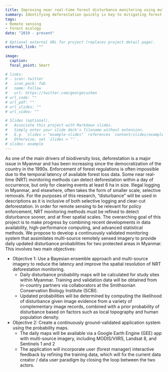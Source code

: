 ```yaml
---
title: Improving near real-time forest disturbance monitoring using multi-source satellite data
summary: Identifying deforestation quickly is key to mitigating forest loss around the world. We believe leveraging the availability of near-instantaneous satellite data can both help effectively monitor without being computationally instensive and be accessible to relevant stakeholders.
tags:
- Remote sensing
- Forest ecology
date: "2019 - present"

# Optional external URL for project (replaces project detail page).
external_link: ""

image:
  caption: 
  focal_point: Smart

# links:
# - icon: twitter
#   icon_pack: fab
#   name: Follow
#   url: https://twitter.com/georgecushen
# url_code: ""
# url_pdf: ""
# url_slides: ""
# url_video: ""

# Slides (optional).
#   Associate this project with Markdown slides.
#   Simply enter your slide deck's filename without extension.
#   E.g. `slides = "example-slides"` references `content/slides/example-slides.md`.
#   Otherwise, set `slides = ""`.
# slides: example
---
```


As one of the main drivers of biodiversity loss, deforestation is a major issue in Myanmar and has been increasing since the democratization of the country in the 1990s. Enforcement of forest regulations is often impossible due to the temporal latency of available forest loss data. Some near real-time (NRT) monitoring methods can detect deforestation within a day of occurrence, but only for clearing events at least 6 ha in size. Illegal logging in Myanmar, and elsewhere, often takes the form of smaller scale, selective removals. For the purposes of this research, “disturbance” will be used in descriptions as it is inclusive of both selective logging and clear-cut deforestation. In order for remote sensing to be relevant for policy enforcement, NRT monitoring methods must be refined to detect disturbance sooner, and at finer spatial scales. The overarching goal of this project is to make progress by combining recent developments in data availability, high-performance computing, and advanced statistical methods. We propose to develop a continuously validated monitoring system that assimilates multi-source remotely sensed imagery to provide daily updated disturbance probabilities for two protected areas in Myanmar. This involves two main objectives:
- Objective 1: Use a Bayesian ensemble approach and multi-source imagery to reduce the latency and improve the spatial resolution of NRT deforestation monitoring.
    - Daily disturbance probability maps will be calculated for study sites within Myanmar. Training and validation data will be obtained from in-country partners via collaborators at the Smithsonian Conservation Biology Institute (SCBI).
    - Updated probabilities will be determined by computing the likelihood of disturbance given image evidence from a variety of complementary image records, combined with a prior probability of disturbance based on factors such as local topography and human population density.
- Objective 2: Create a continuously ground-validated application system using the probability maps.
    - The daily maps will be available via a Google Earth Engine (GEE) app with multi-source imagery, including MODIS/VIIRS, Landsat 8, and Sentinels 1 and 2
    - The application will incorporate user (forest manager) interactive feedback by refining the training data, which will fix the current data creator / data user paradigm by closing the loop between the two actors.
